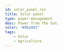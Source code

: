 ```yaml
---
id: solar_panel_res
title: Solar panel
type: power-management
desc: Power from the Sun.
color: "#9ba9d1"
tags:
    - Solar
    - Agriculture
---
```



